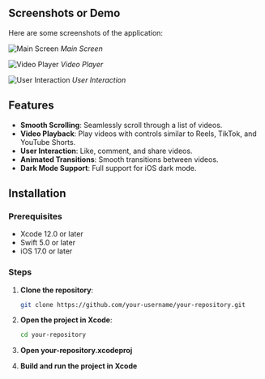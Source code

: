 ## Screenshots or Demo

Here are some screenshots of the application:

![Main Screen](Screenshots/main_screen.png)
*Main Screen*

![Video Player](Screenshots/video_player.png)
*Video Player*

![User Interaction](Screenshots/user_interaction.png)
*User Interaction*

## Features

- **Smooth Scrolling**: Seamlessly scroll through a list of videos.
- **Video Playback**: Play videos with controls similar to Reels, TikTok, and YouTube Shorts.
- **User Interaction**: Like, comment, and share videos.
- **Animated Transitions**: Smooth transitions between videos.
- **Dark Mode Support**: Full support for iOS dark mode.

## Installation

### Prerequisites

- Xcode 12.0 or later
- Swift 5.0 or later
- iOS 17.0 or later

### Steps

1. **Clone the repository**:

   ```bash
   git clone https://github.com/your-username/your-repository.git
   
2. **Open the project in Xcode**:

   ```bash
   cd your-repository

3. **Open your-repository.xcodeproj**
4. **Build and run the project in Xcode**

